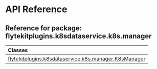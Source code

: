 # API Reference

## Reference for package: flytekitplugins.k8sdataservice.k8s.manager

| Classes  |
| :------------- |
| [flytekitplugins.k8sdataservice.k8s.manager.K8sManager](flytekitplugins_k8sdataservice_k8s_manager_k8smanager) |
